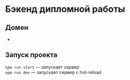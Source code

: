 # Бэкенд дипломной работы

## Домен

-

## Запуск проекта

`npm run start` — запускает сервер   
`npm run dev` — запускает сервер с hot-reload
